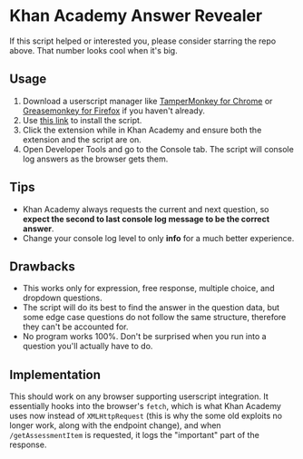 # Khan Academy Answer Revealer

If this script helped or interested you, please consider starring the repo above. That number looks cool when it's big.

## Usage
1. Download a userscript manager like [TamperMonkey for Chrome](https://chrome.google.com/webstore/detail/tampermonkey/dhdgffkkebhmkfjojejmpbldmpobfkfo?hl=en) or [Greasemonkey for Firefox](https://addons.mozilla.org/en-US/firefox/addon/greasemonkey/) if you haven't already.
2. Use [this link](https://github.com/walesworksltd/khanhack/raw/main/khanrevealer.user.js) to install the script. 
3. Click the extension while in Khan Academy and ensure both the extension and the script are on.
4. Open Developer Tools and go to the Console tab. The script will console log answers as the browser gets them.

## Tips
- Khan Academy always requests the current and next question, so **expect the second to last console log message to be the correct answer**.
- Change your console log level to only **info** for a much better experience.

## Drawbacks
- This works only for expression, free response, multiple choice, and dropdown questions.
- The script will do its best to find the answer in the question data, but some edge case questions do not follow the same structure, therefore they can't be accounted for.
- No program works 100%. Don't be surprised when you run into a question you'll actually have to do.

## Implementation
This should work on any browser supporting userscript integration. It essentially hooks into the browser's `fetch`, which is what Khan Academy uses now instead of `XMLHttpRequest` (this is why the some old exploits no longer work, along with the endpoint change), and when `/getAssessmentItem` is requested, it logs the "important" part of the response.
